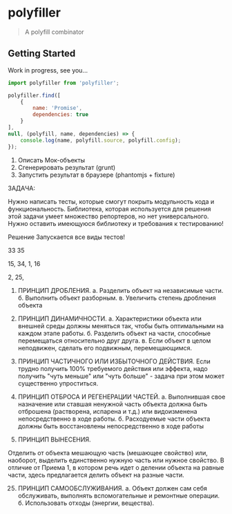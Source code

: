 # polyfiller

> A polyfill combinator

## Getting Started


Work in progress, see you...


```js
import polyfiller from 'polyfiller';

polyfiller.find([
	{
		name: 'Promise',
		dependencies: true
	}
],
null, (polyfill, name, dependencies) => {
	console.log(name, polyfill.source, polyfill.config);
});
```



1. Описать Мок-объекты
2. Сгенерировать результат (grunt)
3. Запустить результат в браузере (phantomjs + fixture)




ЗАДАЧА:

Нужно написать тесты, которые смогут покрыть модульность кода и функциональность.
Библиотека, которая используется для решения этой задачи умеет множество репортеров, но нет универсального.
Нужно оставить имеющуюся библиотеку и требования к тестированию!


Решение
Запускается все виды тестов!



33
35


15, 34,
1, 16



2, 25, 


1. ПРИНЦИП ДРОБЛЕНИЯ.
а. Разделить объект на независимые части.
б. Выполнить объект разборным.
в. Увеличить степень дробления объекта


15. ПРИНЦИП ДИНАМИЧНОСТИ.
а. Характеристики объекта или внешней среды
должны меняться так, чтобы быть оптимальными на
каждом этапе работы.
б. Разделить объект на части, способные
перемещаться относительно друг друга.
в. Если объект в целом неподвижен, сделать его
подвижным, перемещающимся. 


16. ПРИНЦИП ЧАСТИЧНОГО ИЛИ
ИЗБЫТОЧНОГО ДЕЙСТВИЯ.
Если трудно получить 100% требуемого
действия или эффекта,
надо получить "чуть меньше" или "чуть
больше" - задача при
этом может существенно упроститься. 


34. ПРИНЦИП ОТБРОСА И РЕГЕНЕРАЦИИ
ЧАСТЕЙ.
а. Выполнившая свое назначение или ставшая
ненужной часть объекта должна быть отброшена
(растворена, испарена и т.д.) или видоизменена
непосредственно в ходе работы.
б. Расходуемые части объекта должны быть
восстановлены непосредственно в ходе работы


2. ПРИНЦИП ВЫНЕСЕНИЯ.

Отделить от объекта мешающую часть (мешающее
свойство)
или, наоборот, выделить единственно нужную часть
или нужное свойство.
В отличие от Приема 1, в котором речь идет о
делении объекта на равные части, здесь
предлагается делить объект на разные части. 


25. ПРИНЦИП САМООБСЛУЖИВАНИЯ.
а. Объект должен сам себя обслуживать,
выполнять вспомогательные и ремонтные
операции.
б. Использовать отходы (энергии, вещества). 